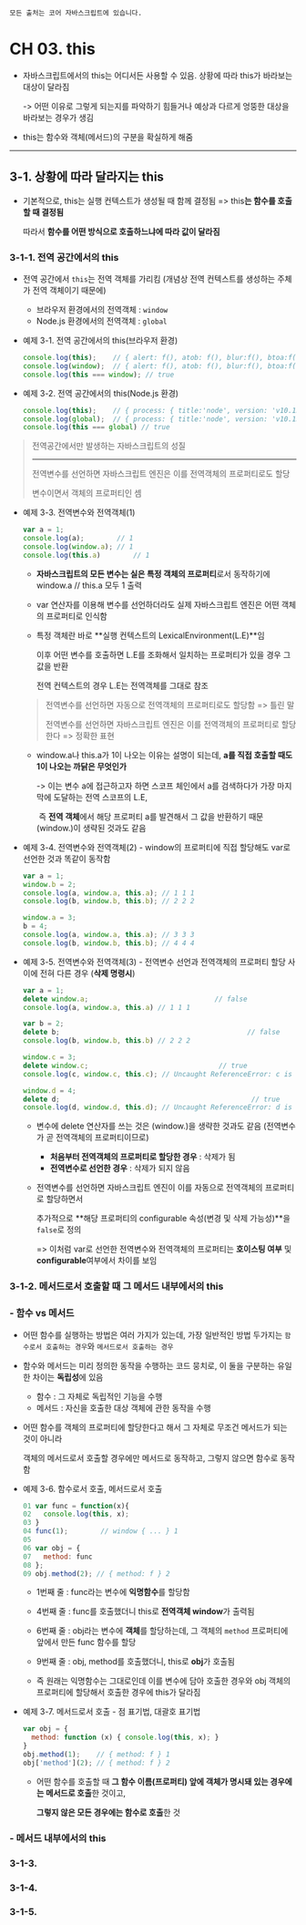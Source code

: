 ```
모든 출처는 코어 자바스크립트에 있습니다.
```

# CH 03. this

- 자바스크립트에서의 this는 어디서든 사용할 수 있음. 상황에 따라 this가 바라보는 대상이 달라짐

  -> 어떤 이유로 그렇게 되는지를 파악하기 힘들거나 예상과 다르게 엉뚱한 대상을 바라보는 경우가 생김



- this는 함수와 객체(메서드)의 구분을 확실하게 해줌

---



## 3-1. 상황에 따라 달라지는 this

- 기본적으로, this는 실행 컨텍스트가 생성될 때 함께 결정됨 => this**는 함수를 호출할 때 결정됨**

  따라서 **함수를 어떤 방식으로 호출하느냐에 따라 값이 달라짐**



### 3-1-1. 전역 공간에서의 this

- 전역 공간에서 `this`는 전역 객체를 가리킴 (개념상 전역 컨텍스트를 생성하는 주체가 전역 객체이기 때문에)
  - 브라우저 환경에서의 전역객체 : `window`
  - Node.js 환경에서의 전역객체 : `global`

- 예제 3-1. 전역 공간에서의 this(브라우저 환경)

  ```javascript
  console.log(this);    // { alert: f(), atob: f(), blur:f(), btoa:f(),... }
  console.log(window);  // { alert: f(), atob: f(), blur:f(), btoa:f(),... }
  console.log(this === window); // true
  ```

  

- 예제 3-2. 전역 공간에서의 this(Node.js 환경)

  ```javascript
  console.log(this);    // { process: { title:'node', version: 'v10.13.0'} }  
  console.log(global);  // { process: { title:'node', version: 'v10.13.0'} } 
  console.log(this === global) // true
  ```



> 전역공간에서만 발생하는 자바스크립트의 성질
>
> ---
>
> 전역변수를 선언하면 자바스크립트 엔진은 이를 전역객체의 프로퍼티로도 할당
>
> 변수이면서 객체의 프로퍼티인 셈



- 예제 3-3. 전역변수와 전역객체(1)

  ```javascript
  var a = 1;
  console.log(a);        // 1
  console.log(window.a); // 1
  console.log(this.a)		 // 1
  ```

  - **자바스크립트의 모든 변수는 실은 특정 객체의 프로퍼티**로서 동작하기에 window.a // this.a 모두 1 출력

  - var 연산자를 이용해 변수를 선언하더라도 실제 자바스크립트 엔진은 어떤 객체의 프로퍼티로 인식함

  - 특정 객체란 바로 **실행 컨텍스트의 LexicalEnvironment(L.E)**임

    이후 어떤 변수를 호출하면 L.E를 조화해서 일치하는 프로퍼티가 있을 경우 그 값을 반환

    전역 컨텍스트의 경우 L.E는 전역객체를 그대로 참조

  > 전역변수를 선언하면 자동으로 전역객체의 프로퍼티로도 할당함 => 틀린 말
  >
  > 전역변수를 선언하면 자바스크립트 엔진은 이를 전역객체의 프로퍼티로 할당한다 => 정확한 표현

  - window.a나 this.a가 1이 나오는 이유는 설명이 되는데, **a를 직접 호출할 때도 1이 나오는 까닭은 무엇인가**

    -> 이는 변수 a에 접근하고자 하면 스코프 체인에서 a를 검색하다가 가장 마지막에 도달하는 전역 스코프의 L.E, 

    ​    즉 **전역 객체**에서 해당 프로퍼티 a를 발견해서 그 값을 반환하기 때문 (window.)이 생략된 것과도 같음



- 예제 3-4. 전역변수와 전역객체(2) - window의 프로퍼티에 직접 할당해도 var로 선언한 것과 똑같이 동작함

  ```javascript
  var a = 1;
  window.b = 2;
  console.log(a, window.a, this.a); // 1 1 1
  console.log(b, window.b, this.b); // 2 2 2
  
  window.a = 3;
  b = 4;
  console.log(a, window.a, this.a); // 3 3 3
  console.log(b, window.b, this.b); // 4 4 4
  ```

  

- 예제 3-5. 전역변수와 전역객체(3) - 전역변수 선언과 전역객체의 프로퍼티 할당 사이에 전혀 다른 경우 (**삭제 명령시**)

  ```javascript
  var a = 1;
  delete window.a; 								 // false
  console.log(a, window.a, this.a) // 1 1 1
  ```

  ```javascript
  var b = 2;
  delete b; 											 // false
  console.log(b, window.b, this.b) // 2 2 2
  ```

  ```javascript
  window.c = 3;
  delete window.c; 								  // true
  console.log(c, window.c, this.c); // Uncaught ReferenceError: c is not defined
  ```

  ```javascript
  window.d = 4;
  delete d;												  // true
  console.log(d, window.d, this.d); // Uncaught ReferenceError: d is not defined
  ```

  - 변수에 delete 연산자를 쓰는 것은 (window.)을 생략한 것과도 같음 (전역변수가 곧 전역객체의 프로퍼티이므로)

    - **처음부터 전역객체의 프로퍼티로 할당한 경우** : 삭제가 됨
    - **전역변수로 선언한 경우** : 삭제가 되지 않음

  - 전역변수를 선언하면 자바스크립트 엔진이 이를 자동으로 전역객체의 프로퍼티로 할당하면서

    추가적으로 **해당 프로퍼티의 configurable 속성(변경 및 삭제 가능성)**을 `false`로 정의

    => 이처럼 var로 선언한 전역변수와 전역객체의 프로퍼티는 **호이스팅 여부** 및 **configurable**여부에서 차이를 보임



### 3-1-2. 메서드로서 호출할 때 그 메서드 내부에서의 this

### - 함수 vs 메서드

- 어떤 함수를 실행하는 방법은 여러 가지가 있는데, 가장 일반적인 방법 두가지는 `함수로서 호출하는 경우`와 `메서드로서 호출하는 경우`
- 함수와 메서드는 미리 정의한 동작을 수행하는 코드 뭉치로, 이 둘을 구분하는 유일한 차이는 **독립성**에 있음
  - 함수 : 그 자체로 독립적인 기능을 수행
  - 메서드 : 자신을 호출한 대상 객체에 관한 동작을 수행



- 어떤 함수를 객체의 프로퍼티에 할당한다고 해서 그 자체로 무조건 메서드가 되는 것이 아니라

  객체의 메서드로서 호출할 경우에만 메서드로 동작하고, 그렇지 않으면 함수로 동작함

  

- 예제 3-6. 함수로서 호출, 메서드로서 호출
  

  ```javascript
  01 var func = function(x){
  02   console.log(this, x);
  03 }
  04 func(1);        // window { ... } 1
  05
  06 var obj = {
  07   method: func
  08 };
  09 obj.method(2); // { method: f } 2
  ```

  - 1번째 줄 : func라는 변수에 **익명함수**를 할당함
  - 4번째 줄 : func를 호출했더니 this로 **전역객체 window**가 출력됨
  - 6번째 줄 : obj라는 변수에 **객체**를 할당하는데, 그 객체의 `method` 프로퍼티에 앞에서 만든 func 함수를 할당
  - 9번째 줄 : obj, method를 호출했더니, this로 **obj**가 호출됨

  

  - 즉 원래는 익명함수는 그대로인데 이를 변수에 담아 호출한 경우와 obj 객체의 프로퍼티에 할당해서 호출한 경우에 this가 달라짐



- 예제 3-7. 메서드로서 호출 - 점 표기법, 대괄호 표기법

  ```javascript
  var obj = {
    method: function (x) { console.log(this, x); }
  }
  obj.method(1);    // { method: f } 1
  obj['method'](2); // { method: f } 2
  ```

  - 어떤 함수를 호출할 때 **그 함수 이름(프로퍼티) 앞에 객체가 명시돼 있는 경우에는 메서드로 호출**한 것이고, 

    **그렇지 않은 모든 경우에는 함수로 호출**한 것



### - 메서드 내부에서의 this



### 3-1-3.

### 3-1-4.

### 3-1-5.

